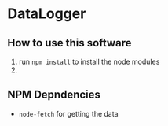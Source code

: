 # DataLogger

## How to use this software

1. run `npm install` to install the node modules
2. 

## NPM Depndencies
- `node-fetch` for getting the data